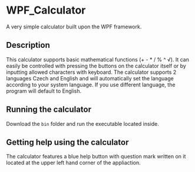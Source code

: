 # WPF_Calculator
A very simple calculator built upon the WPF framework.

## Description
This calculator supports basic mathematical functions (+ - * / % ^ √).
It can easily be controlled with pressing the buttons on the calculator itself or by inputting allowed characters with keyboard.
The calculator supports 2 languages Czech and English and will automatically set the language according to your system language. If you use different language, the program will default to English.

## Running the calculator
Download the `bin` folder and run the executable located inside.

## Getting help using the calculator
The calculator features a blue help button with question mark written on it located at the upper left hand corner of the appliaction.